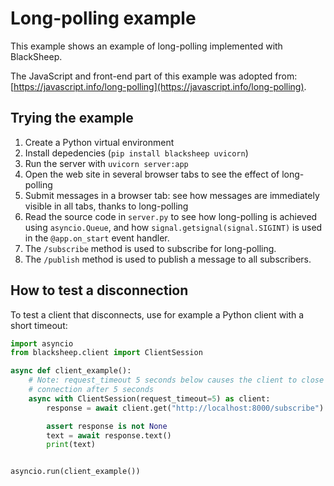 # Long-polling example

This example shows an example of long-polling implemented with BlackSheep.

The JavaScript and front-end part of this example was adopted from:
[https://javascript.info/long-polling](https://javascript.info/long-polling).

## Trying the example

1. Create a Python virtual environment
2. Install depedencies (`pip install blacksheep uvicorn`)
3. Run the server with `uvicorn server:app`
4. Open the web site in several browser tabs to see the effect of long-polling
5. Submit messages in a browser tab: see how messages are immediately visible
   in all tabs, thanks to long-polling
6. Read the source code in `server.py` to see how long-polling is achieved using
   `asyncio.Queue`, and how `signal.getsignal(signal.SIGINT)` is used in the
   `@app.on_start` event handler.
7. The `/subscribe` method is used to subscribe for long-polling.
8. The `/publish` method is used to publish a message to all subscribers.

## How to test a disconnection

To test a client that disconnects, use for example a Python client with a short
timeout:

```python
import asyncio
from blacksheep.client import ClientSession

async def client_example():
    # Note: request_timeout 5 seconds below causes the client to close the
    # connection after 5 seconds
    async with ClientSession(request_timeout=5) as client:
        response = await client.get("http://localhost:8000/subscribe")

        assert response is not None
        text = await response.text()
        print(text)


asyncio.run(client_example())

```
